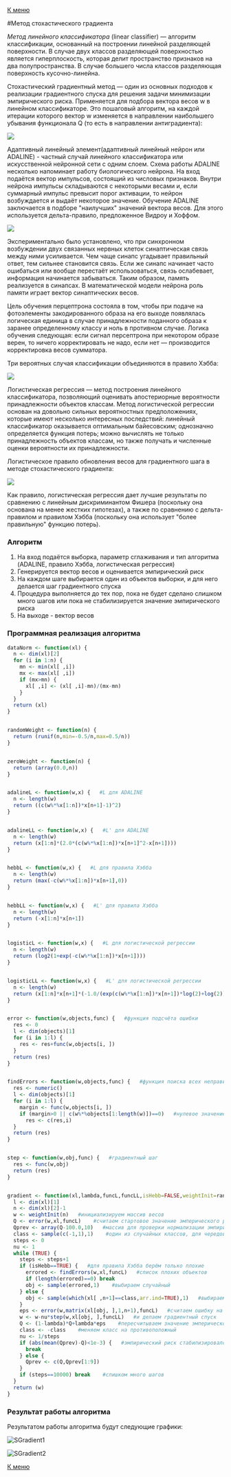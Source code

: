 [К меню](https://github.com/Inc1ementia/ML1)

#Метод стохастического градиента

*Метод линейного классификатора* (linear classifier) — алгоритм классификации, основанный на построении линейной разделяющей поверхности. В случае двух классов разделяющей поверхностью является гиперплоскость, которая делит пространство признаков на два полупространства. В случае большего числа классов разделяющая поверхность кусочно-линейна.

Стохастический градиентный метод — один из основных подходов к реализации градиентного спуска для решения задачи минимизации эмпирического риска. Применяется для подбора вектора весов w в линейном классификаторе. Это пошаговый алгоритм, на каждой итерации которого вектор w изменяется в направлении наибольшего убывания функционала Q (то есть в направлении антиградиента):

<img src="https://render.githubusercontent.com/render/math?math=w%20%5C%2C%20%7B%3A%3D%7D%20%5C%2C%20w%20%5C%2C%20-%20%5C%2C%20%5Ceta%20%5Cnabla%20Q(w)">

Адаптивный линейный элемент(адаптивный линейный нейрон или ADALINE) - частный случай линейного классификатора или искусственной нейронной сети с одним слоем. Схема работы ADALINE несколько напоминает работу биологического нейрона. На вход подаётся вектор импульсов, состоящий из числовых признаков. Внутри нейрона импульсы складываются с некоторыми весами и, если суммарный импульс превысит порог активации, то нейрон возбуждается и выдаёт некоторое значение. Обучение ADALINE заключается в подборе "наилучших" значений вектора весов. Для этого используется дельта-правило, предложенное Видроу и Хоффом.

<img src="https://render.githubusercontent.com/render/math?math=w%3Dw-%5Ceta(%5Clangle%20w%2C%7Bx%7D_%7Bi%7D-%7By%7D_%7Bi%7D%20%5Crangle)%7Bx%7D_%7Bi%7D">


Экспериментально было установлено, что при синхронном возбуждении двух связанных нервных клеток синаптическая связь между ними усиливается. Чем чаще синапс угадывает правильный ответ, тем сильнее становится связь. Если же синапс начинает часто ошибаться или вообще перестаёт использоваться, связь ослабевает, информация начинается забываться. Таким образом, память реализуется в синапсах. В математической модели нейрона роль памяти играет вектор синаптических весов.

Цель обучения перцептрона состояла в том, чтобы при подаче на фотоэлементы закодированного образа на его выходе появлялась логическая единица в случае принадлежности поданного образа к заранее определенному классу и ноль в противном случае. Логика обучения следующая: если сигнал персептрона при некотором образе верен, то ничего корректировать не надо, если нет — производится корректировка весов сумматора.

Три вероятных случая классификации объединяются в правило Хэбба:

<img src="https://render.githubusercontent.com/render/math?math=%5Ctext%7B%D0%B5%D1%81%D0%BB%D0%B8%7D%20%5Cquad%20%5Clangle%20w%2C%7Bx%7D_%7Bi%7D%20%5Crangle%7By%7D_%7Bi%7D%3C0%20%5Cquad%20%5Ctext%7B%D1%82%D0%BE%7D%20%5Cquad%20w%3Dw%2B%5Ceta%7Bx%7D_%7Bi%7D%7By%7D_%7Bi%7D">


Логистическая регрессия — метод построения линейного классификатора, позволяющий оценивать апостериорные вероятности принадлежности объектов классам. Метод логистической регрессии основан на довольно сильных вероятностных предположениях, которые имеют несколько интересных последствий: линейный классификатор оказывается оптимальным байесовским; однозначно определяется функция потерь; можно вычислять не только принадлежность объектов классам, но также получать и численные оценки вероятности их принадлежности.

Логистическое правило обновления весов для градиентного шага в методе стохастического градиента:

<img src="https://render.githubusercontent.com/render/math?math=w%3Dw%2B%5Ceta%7Bx%7D_%7Bi%7D%7By%7D_%7Bi%7D%5Csigma(-%5Clangle%20w%2C%7Bx%7D_%7Bi%7D%20%5Crangle%20%7By%7D_%7Bi%7D)">


Как правило, логистическая регрессия дает лучшие результаты по сравнению с линейным дискриминантом Фишера (поскольку она основана на менее жестких гипотезах), а также по сравнению с дельта-правилом и правилом Хэбба (поскольку она использует "более правильную" функцию потерь).

###  Алгоритм

1. На вход подаётся выборка, параметр сглаживания и тип алгоритма (ADALINE, правило Хэбба, логистическая регрессия)
2. Генерируется вектор весов и оценивается эмпирический риск
3. На каждом шаге выбирается один из объектов выборки, и для него делается шаг градиентного спуска
4. Процедура выполняется до тех пор, пока не будет сделано слишком много шагов или пока не стабилизируется значение эмпирического риска
5. На выходе - вектор весов

### Программная реализация алгоритма

```R
dataNorm <- function(xl) {
  n <- dim(xl)[2]
  for (i in 1:n) {
    mn <- min(xl[ ,i])
    mx <- max(xl[ ,i])
    if (mx>mn) {
      xl[ ,i] <- (xl[ ,i]-mn)/(mx-mn)
    }
  }
  return (xl)
}


randomWeight <- function(n) {
  return (runif(n,min=-0.5/n,max=0.5/n))
}


zeroWeight <- function(n) {
  return (array(0.0,n))
}


adalineL <- function(w,x) {   #L для ADALINE
  n <- length(w)
  return ((c(w%*%x[1:n])*x[n+1]-1)^2)
}


adalineLL <- function(w,x) {   #L' для ADALINE
  n <- length(w)
  return (x[1:n]*(2.0*(c(w%*%x[1:n])*x[n+1]^2-x[n+1])))
}


hebbL <- function(w,x) {   #L для правила Хэбба
  n <- length(w)
  return (max(-c(w%*%x[1:n])*x[n+1],0))
}


hebbLL <- function(w,x) {   #L' для правила Хэбба
  n <- length(w)
  return (-x[1:n]*x[n+1])
}


logisticL <- function(w,x) {   #L для логистической регрессии
  n <- length(w)
  return (log2(1+exp(-c(w%*%x[1:n])*x[n+1])))
}


logisticLL <- function(w,x) {   #L' для логистической регрессии
  n <- length(w)
  return (x[1:n]*x[n+1]*(-1.0/(exp(c(w%*%x[1:n])*x[n+1])*log(2)+log(2))))
}


error <- function(w,objects,func) {   #функция подсчёта ошибки
  res <- 0
  l <- dim(objects)[1]
  for (i in 1:l) {
    res <- res+func(w,objects[i, ])
  }
  return (res)
}


findErrors <- function(w,objects,func) {   #функция поиска всех неправильно классифицируемых объектов для Хэбба
  res <- numeric()
  l <- dim(objects)[1]
  for (i in 1:l) {
    margin <- func(w,objects[i, ])
    if (margin>0 || c(w%*%objects[1:length(w)])==0)   #нулевое значение <w,x> или положительный отступ - ошибка
      res <- c(res,i)
  }
  return (res)
}


step <- function(w,obj,func) {   #градиентный шаг
  res <- func(w,obj)
  return (res)
}


gradient <- function(xl,lambda,funcL,funcLL,isHebb=FALSE,weightInit=randomWeight) {
  l <- dim(xl)[1]
  n <- dim(xl)[2]-1
  w <- weightInit(n)   #инициализируем массив весов
  Q <- error(w,xl,funcL)    #считаем стартовое значение эмперического риска
  Qprev <- array(Q-100.0,10)   #массив для проверки нормализации эмпирического риска
  class <- sample(c(-1,1),1)    #один из случайных классов, для чередования
  steps <- 0
  nu <- 1
  while (TRUE) {
    steps <- steps+1
    if (isHebb==TRUE) {   #для правила Хэбба берём только плохие
      errored <- findErrors(w,xl,funcL)   #список плохих объектов
      if (length(errored)==0) break
      obj <- sample(errored,1)    #выбираем случайный
    } else {
      obj <- sample(which(xl[ ,n+1]==class,arr.ind=TRUE),1)   #выбираем случайный из предложенного класса
    }
    eps <- error(w,matrix(xl[obj, ],1,n+1),funcL)   #считаем ошибку на объекте
    w <- w-nu*step(w,xl[obj, ],funcLL)   #и делаем градиентный спуск
    Q <- (1-lambda)*Q+lambda*eps    #пересчитываем значение эмперического риска
    class <- -class    #меняем класс на противоположный
    nu <- 1/steps
    if (abs(mean(Qprev)-Q)<1e-3) {   #эмпирический риск стабилизировался
      break
    } else {
      Qprev <- c(Q,Qprev[1:9])
    }
    if (steps==10000) break    #слишком много шагов
  }
  return (w)
}
```

### Результат работы алгоритма

Результатом работы алгоритма будут следующие графики:

![SGradient1](SGradient1.png)

![SGradient2](SGradient2.png)

[К меню](https://github.com/Inc1ementia/ML1)

